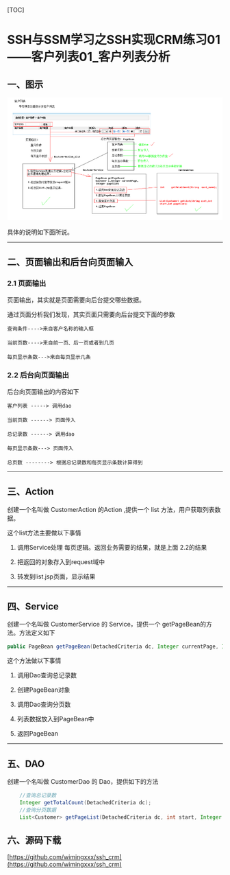 [TOC]

# SSH与SSM学习之SSH实现CRM练习01——客户列表01_客户列表分析

## 一、图示

![](../image/21/1.png)

具体的说明如下面所说。

---

## 二、页面输出和后台向页面输入

### 2.1 页面输出

页面输出，其实就是页面需要向后台提交哪些数据。

通过页面分析我们发现，其实页面只需要向后台提交下面的参数

```
查询条件---->来自客户名称的输入框

当前页数---->来自前一页、后一页或者到几页

每页显示条数--->来自每页显示几条
```

### 2.2 后台向页面输出

后台向页面输出的内容如下

```
客户列表 -----> 调用dao

当前页数 ------> 页面传入

总记录数 ------> 调用dao

每页显示条数---> 页面传入

总页数 --------> 根据总记录数和每页显示条数计算得到
```

---

## 三、Action

创建一个名叫做 CustomerAction 的Action ,提供一个 list 方法，用户获取列表数据。

这个list方法主要做以下事情

1. 调用Service处理 每页逻辑。返回业务需要的结果，就是上面 2.2的结果

2. 把返回的对象存入到request域中

3. 转发到list.jsp页面，显示结果


---

## 四、Service

创建一个名叫做 CustomerService 的 Service，提供一个 getPageBean的方法。方法定义如下

```java
public PageBean getPageBean(DetachedCriteria dc, Integer currentPage, Integer pageSize)
```

这个方法做以下事情

1. 调用Dao查询总记录数

2. 创建PageBean对象

3. 调用Dao查询分页数

4. 列表数据放入到PageBean中

5. 返回PageBean


----

## 五、DAO

创建一个名叫做 CustomerDao 的 Dao，提供如下的方法

```java
    //查询总记录数
    Integer getTotalCount(DetachedCriteria dc);
    //查询分页数据
    List<Customer> getPageList(DetachedCriteria dc, int start, Integer pageSize);
```


## 六、源码下载

[https://github.com/wimingxxx/ssh_crm](https://github.com/wimingxxx/ssh_crm)
